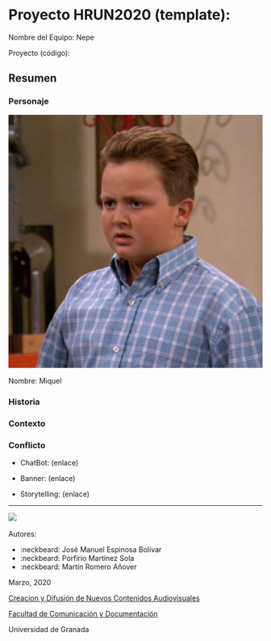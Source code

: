 

# Proyecto HRUN2020 (template): 

Nombre del Equipo: Nepe

Proyecto (código): 


## Resumen


### Personaje

![](https://github.com/joseespinosa10/storytelling_20/blob/master/1gib.jpg)

Nombre: Miquel


### Historia


### Contexto


### Conflicto 


- ChatBot: (enlace) 

- Banner:  (enlace) 

- Storytelling: (enlace) 

------
![](https://upload.wikimedia.org/wikipedia/commons/thumb/6/62/CC-BY-SA-Andere_Wikis_%28v%29.svg/200px-CC-BY-SA-Andere_Wikis_%28v%29.svg.png)


Autores:  
<!---
Incluir lista de personas del grupo 
Se puede añadir enlace a página personal de github o lo que se quiera...(optativo)
-->

- :neckbeard: José Manuel Espinosa Bolívar
- :neckbeard: Porfirio Martínez Sola
- :neckbeard: Martín Romero Añover  

<!---
Lista completa de emojis de markDown - https://gist.github.com/rxaviers/7360908) 
-->



Marzo, 2020

[Creacion y Difusión de Nuevos Contenidos Audiovisuales](http://utopolis.ugr.es/medialab)

[Facultad de Comunicación y Documentación](http://fcd.ugr.es)

Universidad de Granada

